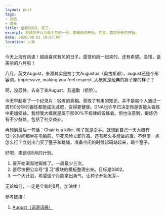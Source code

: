 ```yaml
---
layout: post
tags: 
- 总结
- 成长
title: 全新的8月，来了~
excerpt: 更倾向于认为每个月的一号，都是新的开始。并且，喜欢所有的开始。
date: 2020.08.01 19:07:00
location: 上海
---
```


今天上海有风诶！超级喜欢有风的日子。感觉和风一起来的，还有希望。没错，是美丽的八月啦！

八月，英文August，来源其实是拉丁文Augustus（奥古斯都），august还是个形容词，impressive, making you feel respect. 大概就是经典的狮子座的样子？

啊，没忍住，去查了查August，我道歉（捂脸）。

今天早起看了一个纪录片：锻炼的真相。获取了有用的知识。并不是每个人通过一周150分钟的锻炼都能成功减肥，变得更健康。DNA也许早已决定你是否能从锻炼中更加受益。我想我大概就是属于那80%不规律的锻炼者。但也注意到，锻炼仍有不少益处，包括了社交益处。

再想到最后一句话：Chair is a killer. 椅子就是杀手。就想到自己一天大概有12+的时间都坐在电脑前，早死风险立即升高。还有那么多想做的事，不健康一点怎么行？立刻出门买了毽子和跳绳，准备空闲的时候起码站起来，踢个毽子。


好吧，来谈谈8月的计划。

1. 要开始渐渐地锻炼了。一周最少三次。
2. 要尽快把公众号“复习”模块的模板整理出来。目标是0802。
3. 一个大计划，希望这个月能拿出勇气，让种子开始发芽~

无论如何，一定是全新的8月，加油喽！


参考链接：
1. <a href="https://www.etymonline.com/word/august#etymonline_v_18942" target="_blank">August（词源词典）</a>